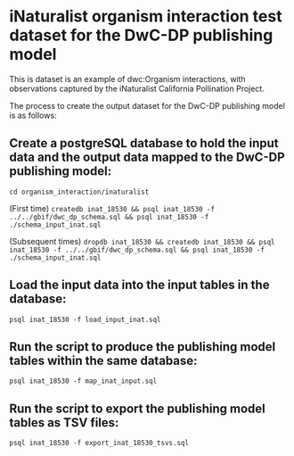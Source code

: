# iNaturalist organism interaction test dataset for the DwC-DP publishing model

This is dataset is an example of dwc:Organism interactions, with observations captured by the iNaturalist California Pollination Project.

The process to create the output dataset for the DwC-DP publishing model is as follows:

## Create a postgreSQL database to hold the input data and the output data mapped to the DwC-DP publishing model:
```cd organism_interaction/inaturalist```

(First time) ```createdb inat_18530 && psql inat_18530 -f ../../gbif/dwc_dp_schema.sql && psql inat_18530 -f ./schema_input_inat.sql```

(Subsequent times) ```dropdb inat_18530 && createdb inat_18530 && psql inat_18530 -f ../../gbif/dwc_dp_schema.sql && psql inat_18530 -f ./schema_input_inat.sql```

## Load the input data into the input tables in the database:
```psql inat_18530 -f load_input_inat.sql```

## Run the script to produce the publishing model tables within the same database:
```psql inat_18530 -f map_inat_input.sql```

## Run the script to export the publishing model tables as TSV files:
```psql inat_18530 -f export_inat_18530_tsvs.sql```

